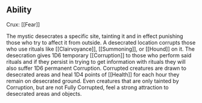 ## Ability
Crux: [[Fear]]

The mystic desecrates a specific site, tainting it and in effect punishing those who try to affect it from outside. A desecrated location corrupts those who use rituals like [[Clairvoyance]], [[Summoning]], or [[Hound]] on it. The desecration gives 1D6 temporary [[Corruption]] to those who perform said rituals and if they persist in trying to get information with rituals they will also suffer 1D6 permanent Corruption. Corrupted creatures are drawn to desecrated areas and heal 1D4 points of [[Health]] for each hour they remain on desecrated ground. Even creatures that are only tainted by Corruption, but are not Fully Corrupted, feel a strong attraction to desecrated areas and objects.